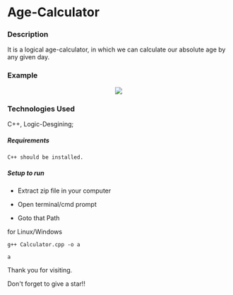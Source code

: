 # Age-Calculator

### Description
It is a logical age-calculator, in which we can calculate our absolute age by any given day.

### Example
<p align="center">
  <img src="https://github.com/RANJEET16520/Age-Calculator/tree/master/Images/Age.png"/>
</p>


### Technologies Used

C++, Logic-Desgining;

##### Requirements
```
C++ should be installed.
```

##### Setup to run

+ Extract zip file in your computer

+ Open terminal/cmd prompt

+ Goto that Path

for Linux/Windows
```
g++ Calculator.cpp -o a

a
```


Thank you for visiting.

Don't forget to give a star!!
